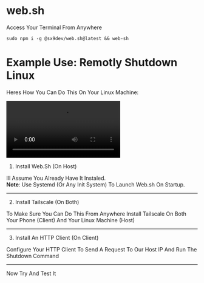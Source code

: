 # web.sh
Access Your Terminal From Anywhere
```
sudo npm i -g @sx9dev/web.sh@latest && web-sh
```

# Example Use: Remotly Shutdown Linux

Heres How You Can Do This On Your Linux Machine:

![](https://media.discordapp.net/attachments/888341509076824067/1092058402596868267/Videoleap_2023_04_02_19_05_04_429.mp4)

1. Install Web.Sh (On Host)

Ill Assume You Already Have It Instaled.<br>
**Note**: Use Systemd (Or Any Init System) To Launch Web.sh On Startup.

---

2. Install Tailscale (On Both)

To Make Sure You Can Do This From Anywhere Install Tailscale On Both Your Phone (Client) And Your Linux Machine (Host)

---

3. Install An HTTP Client (On Client)

Configure Your HTTP Client To Send A Request To Our Host IP And Run The Shutdown Command

---

Now Try And Test It
